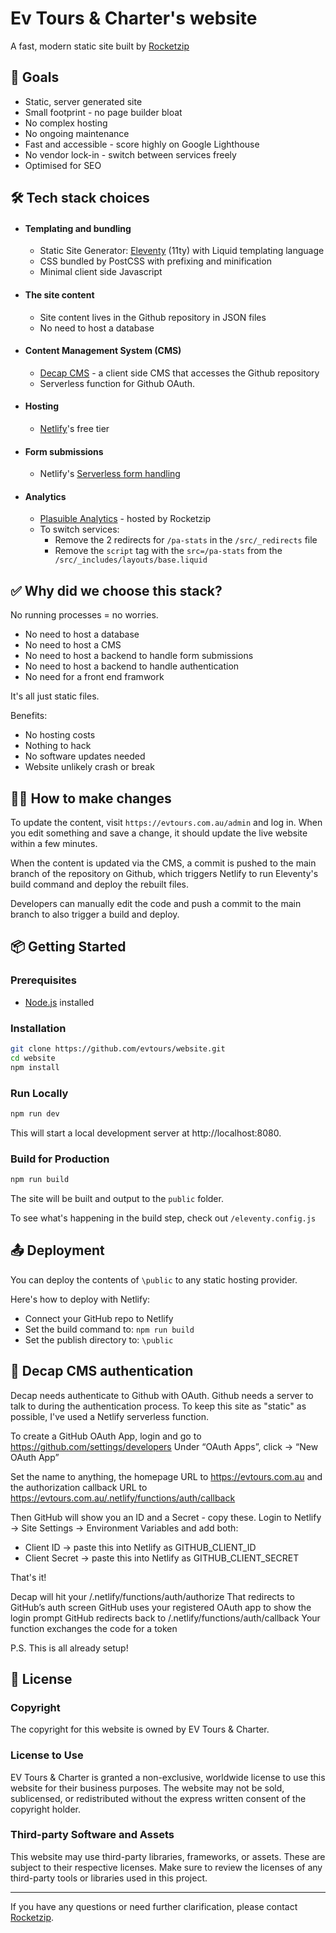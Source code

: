 # Ev Tours & Charter's website

A fast, modern static site built by [Rocketzip](https://rocketzip.com.au)

## 🎯 Goals

- Static, server generated site
- Small footprint - no page builder bloat
- No complex hosting
- No ongoing maintenance
- Fast and accessible - score highly on Google Lighthouse
- No vendor lock-in - switch between services freely
- Optimised for SEO

## 🛠 Tech stack choices

- #### Templating and bundling

  - Static Site Generator: [Eleventy](https://www.11ty.dev/) (11ty) with Liquid templating language
  - CSS bundled by PostCSS with prefixing and minification
  - Minimal client side Javascript

- #### The site content

  - Site content lives in the Github repository in JSON files
  - No need to host a database

- #### Content Management System (CMS)

  - [Decap CMS](https://decapcms.org/docs/intro/) - a client side CMS that accesses the Github repository
  - Serverless function for Github OAuth.

- #### Hosting

  - [Netlify](https://www.netlify.com/)'s free tier

- #### Form submissions

  - Netlify's [Serverless form handling](https://docs.netlify.com/forms/setup/)

- #### Analytics
  - [Plasuible Analytics](https://plausible.io) - hosted by Rocketzip
  - To switch services:
    - Remove the 2 redirects for `/pa-stats` in the `/src/_redirects` file
    - Remove the `script` tag with the `src=/pa-stats` from the `/src/_includes/layouts/base.liquid`
      > </script>

## ✅ Why did we choose this stack?

No running processes = no worries.

- No need to host a database
- No need to host a CMS
- No need to host a backend to handle form submissions
- No need to host a backend to handle authentication
- No need for a front end framwork

It's all just static files.

Benefits:

- No hosting costs
- Nothing to hack
- No software updates needed
- Website unlikely crash or break

## ✍🏻 How to make changes

To update the content, visit `https://evtours.com.au/admin` and log in. When you edit something and save a change, it should update the live website within a few minutes.

When the content is updated via the CMS, a commit is pushed to the main branch of the repository on Github, which triggers Netlify to run Eleventy's build command and deploy the rebuilt files.

Developers can manually edit the code and push a commit to the main branch to also trigger a build and deploy.

## 📦 Getting Started

### Prerequisites

- [Node.js](https://nodejs.org/) installed

### Installation

```bash
git clone https://github.com/evtours/website.git
cd website
npm install
```

### Run Locally

```bash
npm run dev
```

This will start a local development server at http://localhost:8080.

### Build for Production

```bash
npm run build
```

The site will be built and output to the `public` folder.

To see what's happening in the build step, check out `/eleventy.config.js`

## 📤 Deployment

You can deploy the contents of `\public` to any static hosting provider.

Here's how to deploy with Netlify:

- Connect your GitHub repo to Netlify
- Set the build command to: `npm run build`
- Set the publish directory to: `\public`

## 🔐 Decap CMS authentication

Decap needs authenticate to Github with OAuth. Github needs a server to talk to during the authentication process. To keep this site as "static" as possible, I've used a Netlify serverless function.

To create a GitHub OAuth App, login and go to https://github.com/settings/developers
Under “OAuth Apps”, click → “New OAuth App”

Set the name to anything, the homepage URL to https://evtours.com.au and the authorization callback URL to https://evtours.com.au/.netlify/functions/auth/callback

Then GitHub will show you an ID and a Secret - copy these.
Login to Netlify → Site Settings → Environment Variables and add both:

- Client ID → paste this into Netlify as GITHUB_CLIENT_ID
- Client Secret → paste this into Netlify as GITHUB_CLIENT_SECRET

That's it!

Decap will hit your /.netlify/functions/auth/authorize
That redirects to GitHub’s auth screen
GitHub uses your registered OAuth app to show the login prompt
GitHub redirects back to /.netlify/functions/auth/callback
Your function exchanges the code for a token

P.S. This is all already setup!

## 📝 License

### Copyright

The copyright for this website is owned by EV Tours & Charter.

### License to Use

EV Tours & Charter is granted a non-exclusive, worldwide license to use this website for their business purposes. The website may not be sold, sublicensed, or redistributed without the express written consent of the copyright holder.

### Third-party Software and Assets

This website may use third-party libraries, frameworks, or assets. These are subject to their respective licenses. Make sure to review the licenses of any third-party tools or libraries used in this project.

---

If you have any questions or need further clarification, please contact [Rocketzip](https://rocketzip.com.au).
